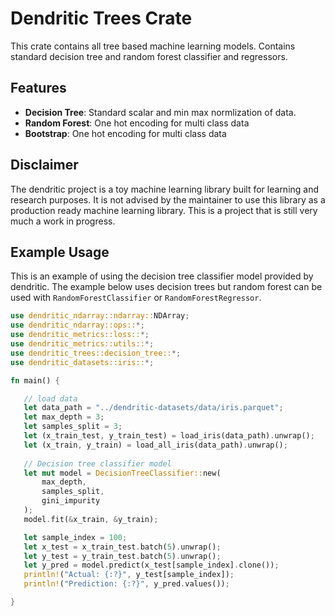  # Dendritic Trees Crate

 This crate contains all tree based machine learning models.
 Contains standard decision tree and random forest classifier and regressors.

 ## Features
 - **Decision Tree**: Standard scalar and min max normlization of data.
 - **Random Forest**: One hot encoding for multi class data
 - **Bootstrap**: One hot encoding for multi class data

 ## Disclaimer
 The dendritic project is a toy machine learning library built for learning and research purposes.
 It is not advised by the maintainer to use this library as a production ready machine learning library.
 This is a project that is still very much a work in progress.

 ## Example Usage
 This is an example of using the decision tree classifier model provided by dendritic.
 The example below uses decision trees but random forest can be used with  `RandomForestClassifier` or `RandomForestRegressor`.
 ```rust
 use dendritic_ndarray::ndarray::NDArray;
 use dendritic_ndarray::ops::*;
 use dendritic_metrics::loss::*;
 use dendritic_metrics::utils::*;
 use dendritic_trees::decision_tree::*;
 use dendritic_datasets::iris::*;
 
 fn main() {

    // load data
    let data_path = "../dendritic-datasets/data/iris.parquet";
    let max_depth = 3;
    let samples_split = 3; 
    let (x_train_test, y_train_test) = load_iris(data_path).unwrap();
    let (x_train, y_train) = load_all_iris(data_path).unwrap();
    
    // Decision tree classifier model
    let mut model = DecisionTreeClassifier::new(
        max_depth, 
        samples_split, 
        gini_impurity
    );
    model.fit(&x_train, &y_train);

    let sample_index = 100;
    let x_test = x_train_test.batch(5).unwrap();
    let y_test = y_train_test.batch(5).unwrap();
    let y_pred = model.predict(x_test[sample_index].clone());
    println!("Actual: {:?}", y_test[sample_index]);
    println!("Prediction: {:?}", y_pred.values()); 

 }
 ```